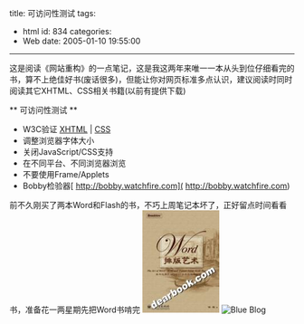 title: 可访问性测试
tags:
  - html
id: 834
categories:
  - Web
date: 2005-01-10 19:55:00
---
这是阅读《网站重构》的一点笔记，这是我这两年来唯一一本从头到位仔细看完的书，算不上绝佳好书(废话很多)，但能让你对网页标准多点认识，建议阅读时同时阅读其它XHTML、CSS相关书籍(以前有提供下载)

** 可访问性测试 **
* W3C验证 [XHTML](http://validator.w3.org/) | [CSS](http://jigsaw.w3.org/css-validator/)
* 调整浏览器字体大小
* 关闭JavaScript/CSS支持
* 在不同平台、不同浏览器浏览
* 不要使用Frame/Applets
* Bobby检验器[ http://bobby.watchfire.com]( http://bobby.watchfire.com)

前不久刚买了两本Word和Flash的书，不巧上周笔记本坏了，正好留点时间看看书，准备花一两星期先把Word书啃完
![Blue Blog](/images/2005/01/10_12795.jpg) ![Blue Blog](http://www.dearbook.com.cn/book/images/750538423101.jpg)